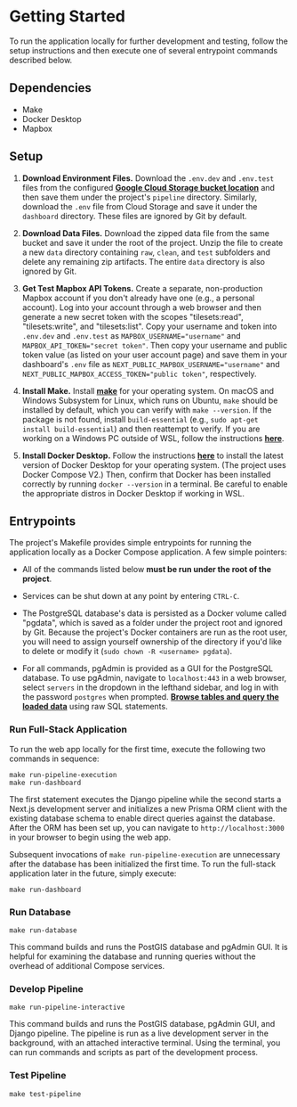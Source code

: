 # Getting Started

To run the application locally for further development and testing, follow the setup instructions and then execute one of several entrypoint commands described below.

## Dependencies

- Make
- Docker Desktop
- Mapbox

## Setup

1. **Download Environment Files.** Download the `.env.dev` and `.env.test` files from the configured **[Google Cloud Storage bucket location]("")** and then save them under the project's `pipeline` directory. Similarly, download the `.env` file from Cloud Storage and save it under the `dashboard` directory. These files are ignored by Git by default.

2. **Download Data Files.** Download the zipped data file from the same bucket and save it under the root of the project. Unzip the file to create a new `data` directory containing `raw`, `clean`, and `test` subfolders and delete any remaining zip artifacts. The entire `data` directory is also ignored by Git.

3. **Get Test Mapbox API Tokens.**  Create a separate, non-production Mapbox account if you don't already have one (e.g., a personal account).  Log into your account through a web browser and then generate a new secret token with the scopes "tilesets:read", "tilesets:write", and "tilesets:list". Copy your username and token into `.env.dev` and `.env.test` as `MAPBOX_USERNAME="username"` and `MAPBOX_API_TOKEN="secret token"`. Then copy your username and public token value (as listed on your user account page) and save them in your dashboard's `.env` file as `NEXT_PUBLIC_MAPBOX_USERNAME="username"` and `NEXT_PUBLIC_MAPBOX_ACCESS_TOKEN="public token"`, respectively.

4. **Install Make.** Install **[make](https://sites.ualberta.ca/dept/chemeng/AIX-43/share/man/info/C/a_doc_lib/aixprggd/genprogc/make.htm)** for your operating system. On macOS and Windows Subsystem for Linux, which runs on Ubuntu, `make` should be installed by default, which you can verify with `make --version`. If the package is not found, install `build-essential` (e.g., `sudo apt-get install build-essential`) and then reattempt to verify. If you are working on a Windows PC outside of WSL, follow the instructions **[here](https://gist.github.com/evanwill/0207876c3243bbb6863e65ec5dc3f058#make)**.

5. **Install Docker Desktop.**  Follow the instructions **[here](https://docs.docker.com/engine/install/)** to install the latest version of Docker Desktop for your operating system. (The project uses Docker Compose V2.) Then, confirm that Docker has been installed correctly by running `docker --version` in a terminal. Be careful to enable the appropriate distros in Docker Desktop if working in WSL.

## Entrypoints

The project's Makefile provides simple entrypoints for running the application locally as a Docker Compose application. A few simple pointers:

- All of the commands listed below **must be run under the root of the project**.

- Services can be shut down at any point by entering `CTRL-C`.

- The PostgreSQL database's data is persisted as a Docker volume called "pgdata", which is saved as a folder under the project root and ignored by Git. Because the project's Docker containers are run as the root user, you will need to assign yourself ownership of the directory if you'd like to delete or modify it (`sudo chown -R <username> pgdata`).

- For all commands, pgAdmin is provided as a GUI for the PostgreSQL database. To use pgAdmin, navigate to `localhost:443` in a web browser, select `servers` in the dropdown in the lefthand sidebar, and log in with the password `postgres` when prompted. **[Browse tables and query the loaded data](https://www.pgadmin.org/docs/pgadmin4/latest/user_interface.html#user-interface)** using raw SQL statements.

### Run Full-Stack Application

To run the web app locally for the first time, execute the following two commands in sequence:

```
make run-pipeline-execution
make run-dashboard
```

The first statement executes the Django pipeline while the second starts a Next.js development server and initializes a new Prisma ORM client with the existing database schema to enable direct queries against the database. After the ORM has been set up, you can navigate to `http://localhost:3000` in your browser to begin using the web app.

Subsequent invocations of `make run-pipeline-execution` are unnecessary after the database has been initialized the first time. To run the full-stack application later in the future, simply execute:

```
make run-dashboard
```

### Run Database

```
make run-database
```

This command builds and runs the PostGIS database and pgAdmin GUI. It is helpful for examining the database and running queries without the overhead of additional Compose services.

### Develop Pipeline

```
make run-pipeline-interactive
```

This command builds and runs the PostGIS database, pgAdmin GUI, and Django pipeline. The pipeline is run as a live development server in the background, with an attached interactive terminal. Using the terminal, you can run commands and scripts as part of the development process. 

### Test Pipeline

```
make test-pipeline
```
